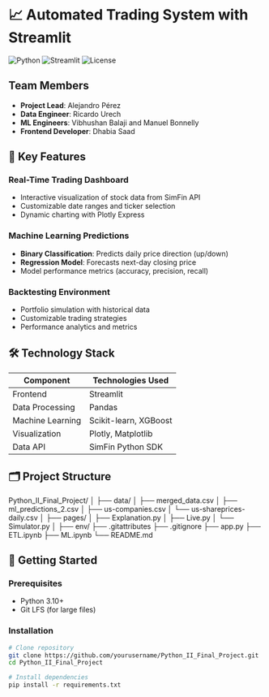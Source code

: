 # 📈 Automated Trading System with Streamlit

![Python](https://img.shields.io/badge/python-3.10+-blue.svg)
![Streamlit](https://img.shields.io/badge/streamlit-1.28.0-FF4B4B.svg)
![License](https://img.shields.io/badge/license-MIT-green.svg)

## Team Members

- **Project Lead**: Alejandro Pérez
- **Data Engineer**: Ricardo Urech
- **ML Engineers**: Vibhushan Balaji and Manuel Bonnelly
- **Frontend Developer**: Dhabia Saad

## 🌟 Key Features

### Real-Time Trading Dashboard
- Interactive visualization of stock data from SimFin API
- Customizable date ranges and ticker selection
- Dynamic charting with Plotly Express

### Machine Learning Predictions
- **Binary Classification**: Predicts daily price direction (up/down)
- **Regression Model**: Forecasts next-day closing price
- Model performance metrics (accuracy, precision, recall)

### Backtesting Environment
- Portfolio simulation with historical data
- Customizable trading strategies
- Performance analytics and metrics

## 🛠️ Technology Stack

| Component               | Technologies Used |
|-------------------------|-------------------|
| Frontend                | Streamlit |
| Data Processing         | Pandas |
| Machine Learning        | Scikit-learn, XGBoost |
| Visualization           | Plotly, Matplotlib |
| Data API                | SimFin Python SDK |

## 🗂️ Project Structure

Python_II_Final_Project/
│
├── data/
│ ├── merged_data.csv
│ ├── ml_predictions_2.csv
│ ├── us-companies.csv
│ └── us-shareprices-daily.csv
│
├── pages/
│ ├── Explanation.py
│ ├── Live.py
│ └── Simulator.py
│
├── env/
├── .gitattributes
├── .gitignore
├── app.py
├── ETL.ipynb
├── ML.ipynb
└── README.md

## 🚀 Getting Started

### Prerequisites
- Python 3.10+
- Git LFS (for large files)

### Installation
```bash
# Clone repository
git clone https://github.com/yourusername/Python_II_Final_Project.git
cd Python_II_Final_Project

# Install dependencies
pip install -r requirements.txt
